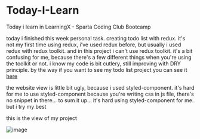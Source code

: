 # Today-I-Learn

Today i learn in LearningX - Sparta Coding Club Bootcamp

today i finished this week personal task. creating todo list with redux. it's not my first time using redux, i've used redux before, but usually i used redux with redux toolkit. and in this project i can't use redux toolkit. it's a bit confusing for me, because there's a few different things when you're using the toolkit or not. i know my code is bit cutlery, still improving with DRY principle. by the way if you want to see my todo list project you can see it [here](https://todo-list-redux-phi.vercel.app)

the website view is little bit ugly, because i used styled-component. it's hard for me to use styled-component because you're writing css in js file, there's no snippet in there... to sum it up... it's hard using styled-component for me. but i try my best

this is the view of my project

![image](https://user-images.githubusercontent.com/53510222/199532921-616b3246-9c59-466d-aeea-7d1993729d97.png)

